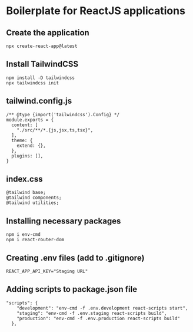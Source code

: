 # Boilerplate for ReactJS applications

## Create the application

```
npx create-react-app@latest
```

## Install TailwindCSS

```
npm install -D tailwindcss
npx tailwindcss init
```

## tailwind.config.js

```
/** @type {import('tailwindcss').Config} */
module.exports = {
  content: [
    "./src/**/*.{js,jsx,ts,tsx}",
  ],
  theme: {
    extend: {},
  },
  plugins: [],
}
```

## index.css

```
@tailwind base;
@tailwind components;
@tailwind utilities;
```

## Installing necessary packages
```
npm i env-cmd
npm i react-router-dom
```

## Creating .env files (add to .gitignore)

```
REACT_APP_API_KEY="Staging URL"
```

## Adding scripts to package.json file

```
"scripts": {
    "development": "env-cmd -f .env.development react-scripts start",
    "staging": "env-cmd -f .env.staging react-scripts build",
    "production": "env-cmd -f .env.production react-scripts build"
  },
```
